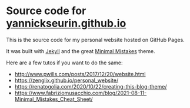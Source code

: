 # Source code for [yannickseurin.github.io](https://yannickseurin.github.io/)

This is the source code for my personal website hosted on GitHub Pages.

It was built with [Jekyll](https://jekyllrb.com/) and the great [Minimal Mistakes](https://github.com/mmistakes/minimal-mistakes) theme.

Here are a few tutos if you want to do the same:

- <http://www.pwills.com/posts/2017/12/20/website.html>
- <https://zenglix.github.io/personal_website/>
- <https://renatogolia.com/2020/10/22/creating-this-blog-theme/>
- <https://www.fabriziomusacchio.com/blog/2021-08-11-Minimal_Mistakes_Cheat_Sheet/>

